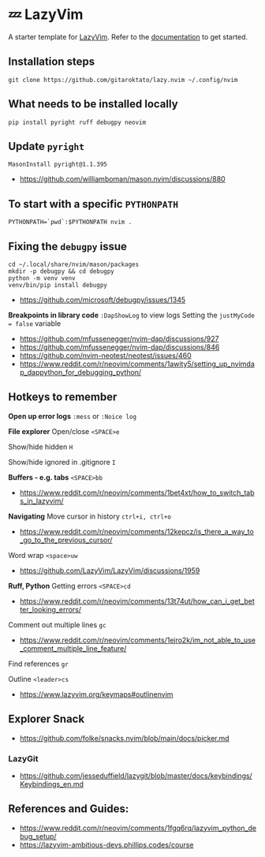 # 💤 LazyVim

A starter template for [LazyVim](https://github.com/LazyVim/LazyVim).
Refer to the [documentation](https://lazyvim.github.io/installation) to get started.

## Installation steps
```
git clone https://github.com/gitaroktato/lazy.nvim ~/.config/nvim
```

## What needs to be installed locally
```shell
pip install pyright ruff debugpy neovim
```

## Update `pyright`
`MasonInstall pyright@1.1.395`
- https://github.com/williamboman/mason.nvim/discussions/880

## To start with a specific `PYTHONPATH`
```shell
PYTHONPATH=`pwd`:$PYTHONPATH nvim .
```

## Fixing the `debugpy` issue
```shell
cd ~/.local/share/nvim/mason/packages
mkdir -p debugpy && cd debugpy
python -m venv venv
venv/bin/pip install debugpy
```
- https://github.com/microsoft/debugpy/issues/1345

**Breakpoints in library code**
`:DapShowLog` to view logs
Setting the `justMyCode = false` variable
- https://github.com/mfussenegger/nvim-dap/discussions/927
- https://github.com/mfussenegger/nvim-dap/discussions/846
- https://github.com/nvim-neotest/neotest/issues/460
- https://www.reddit.com/r/neovim/comments/1awity5/setting_up_nvimdap_dappython_for_debugging_python/

## Hotkeys to remember
**Open up error logs**
`:mess` or `:Noice log`

**File explorer**
Open/close
`<SPACE>e`

Show/hide hidden
`H`

Show/hide ignored in .gitignore
`I`

**Buffers - e.g. tabs**
`<SPACE>bb`
- https://www.reddit.com/r/neovim/comments/1bet4xt/how_to_switch_tabs_in_lazyvim/

**Navigating**
Move cursor in history
`ctrl+i, ctrl+o`
- https://www.reddit.com/r/neovim/comments/12kepcz/is_there_a_way_to_go_to_the_previous_cursor/

Word wrap
`<space>uw`
- https://github.com/LazyVim/LazyVim/discussions/1959

**Ruff, Python**
Getting errors
`<SPACE>cd`
- https://www.reddit.com/r/neovim/comments/13t74ut/how_can_i_get_better_looking_errors/

Comment out multiple lines
`gc`
- https://www.reddit.com/r/neovim/comments/1ejro2k/im_not_able_to_use_comment_multiple_line_feature/
  
Find references
`gr`

Outline
`<leader>cs`
- https://www.lazyvim.org/keymaps#outlinenvim

## Explorer Snack
- https://github.com/folke/snacks.nvim/blob/main/docs/picker.md

### LazyGit
- https://github.com/jesseduffield/lazygit/blob/master/docs/keybindings/Keybindings_en.md

## References and Guides:
- https://www.reddit.com/r/neovim/comments/1fgq6rq/lazyvim_python_debug_setup/
- https://lazyvim-ambitious-devs.phillips.codes/course
